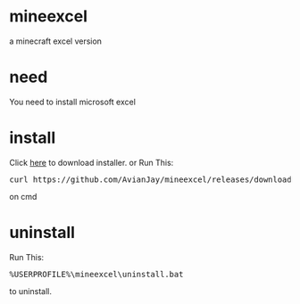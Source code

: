 # mineexcel
a minecraft excel version
# need
You need to install microsoft excel
# install
Click <a href="https://github.com/AvianJay/mineexcel/releases/download/v.1.0/MineexcelInstaller.bat">here</a> to download installer.
or
Run This:
<pre>curl https://github.com/AvianJay/mineexcel/releases/download/v.1.0/MineexcelInstaller.bat --output meinst.bat & meinst & del meinst.bat</pre>
on cmd
# uninstall
Run This:
<pre>%USERPROFILE%\mineexcel\uninstall.bat</pre>
to uninstall.
